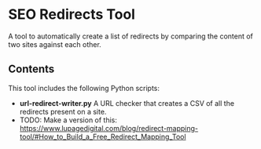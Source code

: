 # SEO Redirects Tool
A tool to automatically create a list of redirects by comparing the content of two sites against each other.

## Contents
This tool includes the following Python scripts:
- **url-redirect-writer.py** A URL checker that creates a CSV of all the redirects present on a site.
- TODO: Make a version of this: https://www.lupagedigital.com/blog/redirect-mapping-tool/#How_to_Build_a_Free_Redirect_Mapping_Tool